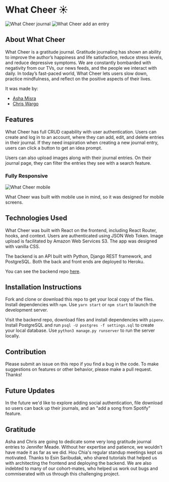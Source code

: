 # What Cheer :sunny:

![What Cheer journal](https://i.imgur.com/9zq9VOH.png)
![What Cheer add an entry](https://i.imgur.com/08M3H9w.png)

## About What Cheer

What Cheer is a gratitude journal. Gratitude journaling has shown an ability to improve the author’s happiness and life satisfaction, reduce stress levels, and reduce depressive symptoms. We are constantly bombarded with negativity from our TVs, our news feeds, and the people we interact with daily. In today’s fast-paced world, What Cheer lets users slow down, practice mindfulness, and reflect on the positive aspects of their lives. 

It was made by:

- [Asha Misra](https://github.com/aafmisra)
- [Chris Wargo](https://github.com/chrisrw/)

## Features

What Cheer has full CRUD capability with user authentication. Users can create and log in to an account, where they can add, edit, and delete entries in their journal. If they need inspiration when creating a new journal entry, users can click a button to get an idea prompt.

Users can also upload images along with their journal entries. On their journal page, they can filter the entries they see with a search feature. 

### Fully Responsive

![What Cheer mobile](https://i.imgur.com/RTxNExp.png)

What Cheer was built with mobile use in mind, so it was designed for mobile screens.

## Technologies Used

What Cheer was built with React on the frontend, including React Router, hooks, and context. Users are authenticated using JSON Web Token. Image upload is facilitated by Amazon Web Services S3. The app was designed with vanilla CSS.

The backend is an API built with Python, Django REST framework, and PostgreSQL. Both the back and front ends are deployed to Heroku.

You can see the backend repo [here](https://github.com/chrisrw/What-Cheer-Back-End).

## Installation Instructions

Fork and clone or download this repo to get your local copy of the files. Install dependencies with ```npm```. Use ```yarn start``` or ```npm start``` to launch the development server.

Visit the backend repo, download files and install dependencies with ```pipenv```. Install PostgreSQL and run ```psql -U postgres -f settings.sql``` to create your local database. Use ```python3 manage.py runserver``` to run the server locally. 

## Contribution

Please submit an issue on this repo if you find a bug in the code. To make suggestions on features or other behavior, please make a pull request. Thanks!

## Future Updates

In the future we'd like to explore adding social authentication, file download so users can back up their journals, and an "add a song from Spotify" feature.

## Gratitude 

Asha and Chris are going to dedicate some very long gratitude journal entries to Jennifer Meade. Without her expertise and patience, we wouldn't have made it as far as we did. Hou Chia's regular standup meetings kept us motivated. Thanks to Esin Saribudak, who shared tutorials that helped us with architecting the frontend and deploying the backend. We are also indebted to many of our cohort-mates, who helped us work out bugs and commiserated with us through this challenging project.